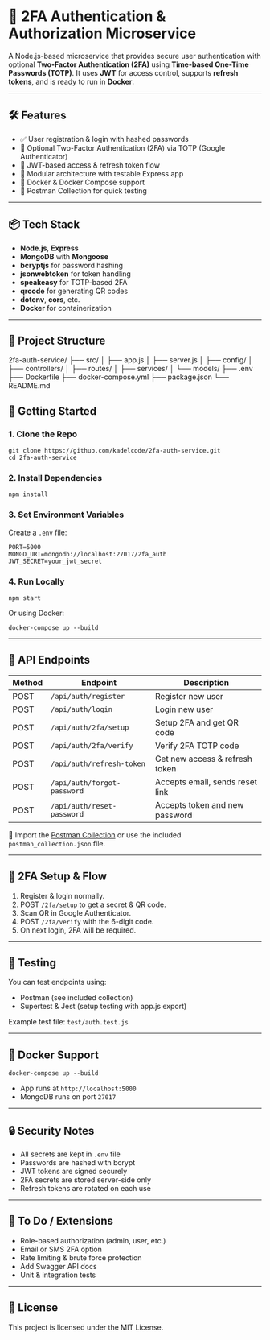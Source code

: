 # 🔐 2FA Authentication & Authorization Microservice

A Node.js-based microservice that provides secure user authentication with optional **Two-Factor Authentication (2FA)** using **Time-based One-Time Passwords (TOTP)**. It uses **JWT** for access control, supports **refresh tokens**, and is ready to run in **Docker**.

---

## 🛠️ Features

- ✅ User registration & login with hashed passwords
- 🔐 Optional Two-Factor Authentication (2FA) via TOTP (Google Authenticator)
- 🔁 JWT-based access & refresh token flow
- 🧪 Modular architecture with testable Express app
- 🐳 Docker & Docker Compose support
- 🧪 Postman Collection for quick testing

---

## 📦 Tech Stack

- **Node.js**, **Express**
- **MongoDB** with **Mongoose**
- **bcryptjs** for password hashing
- **jsonwebtoken** for token handling
- **speakeasy** for TOTP-based 2FA
- **qrcode** for generating QR codes
- **dotenv**, **cors**, etc.
- **Docker** for containerization

---

## 📁 Project Structure

2fa-auth-service/
├── src/
│ ├── app.js
│ ├── server.js
│ ├── config/
│ ├── controllers/
│ ├── routes/
│ ├── services/
│ └── models/
├── .env
├── Dockerfile
├── docker-compose.yml
├── package.json
└── README.md


## 🚀 Getting Started

### 1. Clone the Repo

```
git clone https://github.com/kadelcode/2fa-auth-service.git
cd 2fa-auth-service
```

### 2. Install Dependencies
```
npm install
```

### 3. Set Environment Variables
Create a ```.env``` file:
```
PORT=5000
MONGO_URI=mongodb://localhost:27017/2fa_auth
JWT_SECRET=your_jwt_secret
```

### 4. Run Locally
```
npm start
```
Or using Docker:
```
docker-compose up --build
```
---

## 📮 API Endpoints
|Method|Endpoint                       |Description                     |
|------|-------------------------------|--------------------------------|
|POST  |```/api/auth/register```       |Register new user               |
|POST  |```/api/auth/login```          |Login new user                  |
|POST  |```/api/auth/2fa/setup```      |Setup 2FA and get QR code       |
|POST  |```/api/auth/2fa/verify```     |Verify 2FA TOTP code            |
|POST  |```/api/auth/refresh-token  ```|Get new access & refresh token  |
|POST  |```/api/auth/forgot-password```|Accepts email, sends reset link |
|POST  |```/api/auth/reset-password ```|Accepts token and new password    |


🔗 Import the [Postman Collection]() or use the included ```postman_collection.json``` file.

---

## 🔐 2FA Setup & Flow
1. Register & login normally.
2. POST ```/2fa/setup``` to get a secret & QR code.
3. Scan QR in Google Authenticator.
4. POST ```/2fa/verify``` with the 6-digit code.
5. On next login, 2FA will be required.

---

## 🧪 Testing
You can test endpoints using:

- Postman (see included collection)
- Supertest & Jest (setup testing with app.js export)

Example test file: ```test/auth.test.js```

---

## 🐳 Docker Support
```
docker-compose up --build
```
- App runs at ```http://localhost:5000```
- MongoDB runs on port ```27017```

---

## 🔒 Security Notes
- All secrets are kept in ```.env``` file
- Passwords are hashed with bcrypt
- JWT tokens are signed securely
- 2FA secrets are stored server-side only
- Refresh tokens are rotated on each use

---

## 🧩 To Do / Extensions
- Role-based authorization (admin, user, etc.)
- Email or SMS 2FA option
- Rate limiting & brute force protection
- Add Swagger API docs
- Unit & integration tests

---

## 📝 License
This project is licensed under the MIT License.